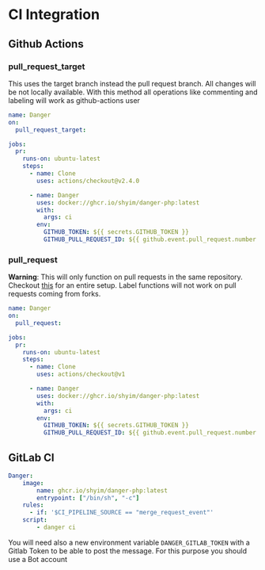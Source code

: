 # CI Integration

## Github Actions

### pull_request_target

This uses the target branch instead the pull request branch. All changes will be not locally available.
With this method all operations like commenting and labeling will work as github-actions user

```yaml
name: Danger
on:
  pull_request_target:

jobs:
  pr:
    runs-on: ubuntu-latest
    steps:
      - name: Clone
        uses: actions/checkout@v2.4.0

      - name: Danger
        uses: docker://ghcr.io/shyim/danger-php:latest
        with:
          args: ci
        env:
          GITHUB_TOKEN: ${{ secrets.GITHUB_TOKEN }}
          GITHUB_PULL_REQUEST_ID: ${{ github.event.pull_request.number }}
```

### pull_request

**Warning**: This will only function on pull requests in the same repository. Checkout [this](./getting_started.md) for an entire setup.
Label functions will not work on pull requests coming from forks.

```yaml
name: Danger
on:
  pull_request:

jobs:
  pr:
    runs-on: ubuntu-latest
    steps:
      - name: Clone
        uses: actions/checkout@v1

      - name: Danger
        uses: docker://ghcr.io/shyim/danger-php:latest
        with:
          args: ci
        env:
          GITHUB_TOKEN: ${{ secrets.GITHUB_TOKEN }}
          GITHUB_PULL_REQUEST_ID: ${{ github.event.pull_request.number }}
```

## GitLab CI

```yaml
Danger:
    image:
        name: ghcr.io/shyim/danger-php:latest
        entrypoint: ["/bin/sh", "-c"]
    rules:
      - if: '$CI_PIPELINE_SOURCE == "merge_request_event"'
    script:
        - danger ci
```

You will need also a new environment variable `DANGER_GITLAB_TOKEN` with  a Gitlab Token to be able to post the message.
For this purpose you should use a Bot account
